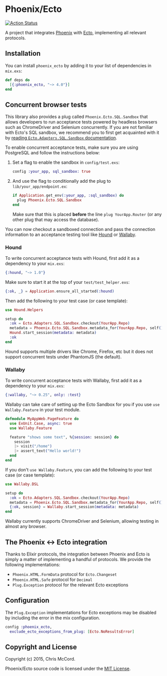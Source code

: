 # Phoenix/Ecto

[![Action Status](https://github.com/phoenixframework/phoenix_ecto/workflows/CI/badge.svg)](https://github.com/phoenixframework/phoenix_ecto/actions?query=workflow%3ACI)

A project that integrates [Phoenix](http://github.com/phoenixframework/phoenix) with [Ecto](http://github.com/elixir-lang/ecto), implementing all relevant protocols.

## Installation

You can install `phoenix_ecto` by adding it to your list of dependencies in `mix.exs`:

```elixir
def deps do
  [{:phoenix_ecto, "~> 4.0"}]
end
```

## Concurrent browser tests

This library also provides a plug called `Phoenix.Ecto.SQL.Sandbox` that allows developers to run acceptance tests powered by headless browsers such as ChromeDriver and Selenium concurrently. If you are not familiar with Ecto's SQL sandbox, we recommend you to first get acquainted with it by [reading `Ecto.Adapters.SQL.Sandbox` documentation](https://hexdocs.pm/ecto_sql/Ecto.Adapters.SQL.Sandbox.html).

To enable concurrent acceptance tests, make sure you are using PostgreSQL and follow the instructions below:

1. Set a flag to enable the sandbox in `config/test.exs`:

    ```elixir
    config :your_app, sql_sandbox: true
    ```

2. And use the flag to conditionally add the plug to `lib/your_app/endpoint.ex`:

    ```elixir
    if Application.get_env(:your_app, :sql_sandbox) do
      plug Phoenix.Ecto.SQL.Sandbox
    end
    ```

    Make sure that this is placed **before** the line `plug YourApp.Router` (or any other plug that may access the database).

You can now checkout a sandboxed connection and pass the connection information to an acceptance testing tool like [Hound](https://github.com/hashnuke/hound) or [Wallaby](https://github.com/elixir-wallaby/wallaby).

### Hound

To write concurrent acceptance tests with Hound, first add it as a dependency to your `mix.exs`:

```elixir
{:hound, "~> 1.0"}
```

Make sure to start it at the top of your `test/test_helper.exs`:

```elixir
{:ok, _} = Application.ensure_all_started(:hound)
```

Then add the following to your test case (or case template):

```elixir
use Hound.Helpers

setup do
  :ok = Ecto.Adapters.SQL.Sandbox.checkout(YourApp.Repo)
  metadata = Phoenix.Ecto.SQL.Sandbox.metadata_for(YourApp.Repo, self())
  Hound.start_session(metadata: metadata)
  :ok
end
```

Hound supports multiple drivers like Chrome, Firefox, etc but it does not support concurrent tests under PhantomJS (the default).

### Wallaby

To write concurrent acceptance tests with Wallaby, first add it as a dependency to your `mix.exs`:

```elixir
{:wallaby, "~> 0.25", only: :test}
```

Wallaby can take care of setting up the Ecto Sandbox for you if you use `use Wallaby.Feature` in your test module.

```elixir
defmodule MyAppWeb.PageFeature do
  use ExUnit.Case, async: true
  use Wallaby.Feature

  feature "shows some text", %{session: session} do
    session
    |> visit("/home")
    |> assert_text("Hello world!")
  end
end
```

If you don't `use Wallaby.Feature`, you can add the following to your test case (or case template):

```elixir
use Wallaby.DSL

setup do
  :ok = Ecto.Adapters.SQL.Sandbox.checkout(YourApp.Repo)
  metadata = Phoenix.Ecto.SQL.Sandbox.metadata_for(YourApp.Repo, self())
  {:ok, session} = Wallaby.start_session(metadata: metadata)
end
```

Wallaby currently supports ChromeDriver and Selenium, allowing testing in almost any browser.

## The Phoenix <-> Ecto integration

Thanks to Elixir protocols, the integration between Phoenix and Ecto is simply a matter of implementing a handful of protocols. We provide the following implementations:

  * `Phoenix.HTML.FormData` protocol for `Ecto.Changeset`
  * `Phoenix.HTML.Safe` protocol for `Decimal`
  * `Plug.Exception` protocol for the relevant Ecto exceptions

## Configuration

The `Plug.Exception` implementations for Ecto exceptions may be disabled by including the error in the mix configuration.

```elixir
config :phoenix_ecto,
  exclude_ecto_exceptions_from_plug: [Ecto.NoResultsError]
```

## Copyright and License

Copyright (c) 2015, Chris McCord.

Phoenix/Ecto source code is licensed under the [MIT License](https://github.com/phoenixframework/phoenix_ecto/blob/master/LICENSE).
